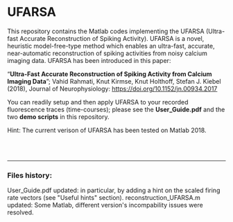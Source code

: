 # UFARSA
This repository contains the Matlab codes implementing the UFARSA (Ultra-fast Accurate Reconstruction of Spiking Activity). UFARSA is a novel, heuristic model-free-type method which enables an ultra-fast, accurate, near-automatic reconstruction of spiking activities from noisy calcium imaging data. UFARSA has been introduced in this paper: 

“**Ultra-Fast Accurate Reconstruction of Spiking Activity from Calcium Imaging Data**”; Vahid Rahmati, Knut Kirmse, Knut Holthoff, Stefan J. Kiebel (2018), Journal of Neurophysiology: https://doi.org/10.1152/jn.00934.2017

You can readily setup and then apply UFARSA to your recorded fluorescence traces (time-courses); please see the **User_Guide.pdf** and the two **demo scripts** in this repository.

Hint: The current verison of UFARSA has been tested on Matlab 2018.

<br />
<br />    

--------------------------------------------------------------------------------------------------------------------------------------
### Files history:
User_Guide.pdf updated: in particular, by adding a hint on the scaled firing rate vectors (see "Useful hints" section).
reconstruction_UFARSA.m updated: Some Matlab, different version's incompability issues were resolved.
